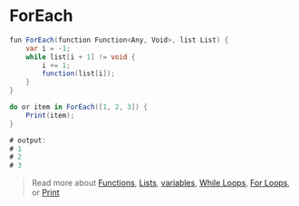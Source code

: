 # ForEach

```cs
fun ForEach(function Function<Any, Void>, list List) {
    var i = -1;
    while list[i + 1] != void {
        i += 1;
        function(list[i]);
    }
}

do or item in ForEach([1, 2, 3]) {
    Print(item);
}

# output:
# 1
# 2
# 3
```
> Read more about [Functions](./function.md), [Lists](./list.md), [variables](./variable.md), [While Loops](./while.md), [For Loops](./for.md), or [Print](./Print.md)